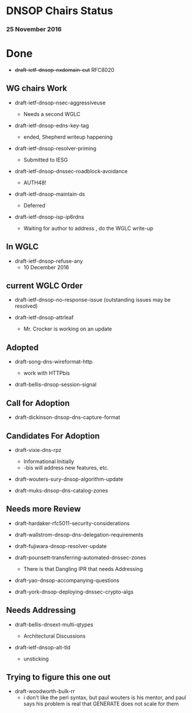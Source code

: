 # DNSOP Chairs Status
### 25 November 2016

# Done 

* ~~draft-ietf-dnsop-nxdomain-cut~~ RFC8020
    
## WG chairs Work

* draft-ietf-dnsop-nsec-aggressiveuse
    - Needs a second WGLC 

* draft-ietf-dnsop-edns-key-tag
    - ended, Shepherd writeup happening

* draft-ietf-dnsop-resolver-priming
    - Submitted to IESG

* draft-ietf-dnsop-dnssec-roadblock-avoidance
    - AUTH48!
     
* draft-ietf-dnsop-maintain-ds
    - Deferred

* draft-ietf-dnsop-isp-ip6rdns
    - Waiting for author to address , do the WGLC write-up
      
## In WGLC

* draft-ietf-dnsop-refuse-any
    - 10 December 2016

## current WGLC Order
  
* draft-ietf-dnsop-no-response-issue
    (outstanding issues may be resolved)

* draft-ietf-dnsop-attrleaf
    - Mr. Crocker is working on an update
    
## Adopted

* draft-song-dns-wireformat-http
    - work with HTTPbis
    
* draft-bellis-dnsop-session-signal

## Call for Adoption

* draft-dickinson-dnsop-dns-capture-format

## Candidates For Adoption

* draft-vixie-dns-rpz
    - Informational Initially
    - -bis will address new features, etc. 

* draft-wouters-sury-dnsop-algorithm-update

* draft-muks-dnsop-dns-catalog-zones

## Needs more Review

* draft-hardaker-rfc5011-security-considerations

* draft-wallstrom-dnsop-dns-delegation-requirements

* draft-fujiwara-dnsop-resolver-update

* draft-pounsett-transferring-automated-dnssec-zones
    - There is that Dangling IPR that needs Addressing

* draft-yao-dnsop-accompanying-questions

* draft-york-dnsop-deploying-dnssec-crypto-algs

## Needs Addressing

* draft-bellis-dnsext-multi-qtypes
    -  Architectural Discussions

* draft-ietf-dnsop-alt-tld
    - unsticking
      
## Trying to figure this one out

* draft-woodworth-bulk-rr
    - i don't like the perl syntax, but paul wouters is his mentor, and paul says his problem is real that GENERATE does not scale for them
